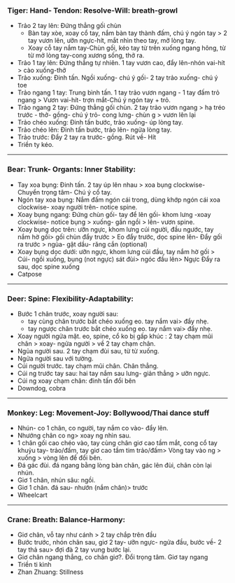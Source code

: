### Tiger: Hand- Tendon: Resolve-Will: breath-growl
+ Trảo 2 tay lên: Đứng thẳng gối chùn
  + Bàn tay xòe, xoay cổ tay, nắm bàn tay thành đấm, chú ý ngón tay > 2 tay vươn lên, ưỡn ngực-hít, mắt nhìn theo tay, mỡ lòng tay.
  + Xoay cỗ tay nắm tay-Chùn gối, kéo tay từ trên xuống ngang hông, từ từ mở lòng tay-cong xương sống, thở ra.
+ Trảo 1 tay lên: Đứng thẳng tự nhiên. 1 tay vươn cao, đẩy lên-nhón vai-hít > cào xuống-thở
+ Trảo xuống: Đinh tấn. Ngồi xuống- chú ý gối- 2 tay trảo xuống- chú ý toe
+ Trảo ngang 1 tay: Trung bình tấn. 1 tay trảo vươn ngang - 1 tay đấm trỏ ngang > Vươn vai-hít- trợn mắt-Chú ý ngón tay + trỏ.
+ Trảo ngang 2 tay: Đứng thẳng gối chùn. 2 tay trảo vươn ngang > hạ tréo trước - thở- gồng- chú ý trỏ- cong lưng- chùn g > vươn lên lại
+ Trảo chéo xuống: Đinh tấn bước, trảo xuống- úp lòng tay.
+ Trảo chéo lên: Đinh tấn bước, trảo lên- ngửa lòng tay.
+ Trảo trước: Đẩy 2 tay ra trước- gồng. Rút về- Hít
+ Triền ty kéo.
---
### Bear: Trunk- Organts: Inner Stability:
+ Tay xoa bụng: Đinh tấn. 2 tay úp lên nhau > xoa bụng clockwise- Chuyển trọng tâm- Chú ý cổ tay.
+ Ngón tay xoa bụng: Nắm đấm ngón cái trong, dùng khớp ngón cái xoa clockwise- xoay người trên- notice spine.
+ Xoay bụng ngang: Đứng chùn gối- tay để lên gối- khom lưng -xoay clockwise- notice bụng > xuống- gần ngồi > lên- vươn spine.
+ Xoay bụng dọc trên: ưỡn ngực, khom lưng cúi người, đầu ngước, tay nắm hờ gối> gối chùn đẩy trước > Eo đẩy trước, dọc spine lên- Đẩy gối ra trước > ngủa- gật dầu- răng cắn (optional)
+ Xoay bụng dọc dưới: ưỡn ngực, khom lưng cúi đầu, tay nắm hờ gối > Cúi- ngồi xuống, bụng (not ngực) sát đùi> ngóc đầu lên> Ngực Đẩy ra sau,  dọc spine xuống
+ Catpose
---  
### Deer: Spine: Flexibility-Adaptability:
+ Bước 1 chân trước, xoay người sau: 
  + tay cùng chân trước bắt chéo xuống eo. tay nắm vai> đẩy nhẹ.
  + tay ngược chân trước bắt chéo xuống eo. tay nắm vai> đẩy nhẹ.
+ Xoay người ngửa mặt. eo, spine, cổ ko bị gấp khúc : 2 tay chạm mũi chân > xoay- ngửa người > về 2 tay chạm chân.
+ Ngủa người sau. 2 tay chạm đùi sau, từ từ xuống.
+ Ngửa người sau với tường.
+ Cúi người trước. tay chạm mũi chân. Chân thẳng.
+ Cúi ng trước tay sau: hai tay nắm sau lưng- giản thẳng > ưỡn ngực.
+ Cúi ng xoay chạm chân: đinh tấn đổi bên
+ Downdog, cobra
---
### Monkey: Leg: Movement-Joy: Bollywood/Thai dance stuff
+ Nhún- co 1 chân, co người, tay nắm co vào- đẩy lên.
+ Nhướng chân co ng> xoay ng nhìn sau.
+ 1 chân gối cao chéo vào, tay cùng chân giơ cao tầm mắt, cong cổ tay khuỷu tay- trảo/đấm, tay giơ cao tầm tim trảo/đấm> Vòng tay vào ng > xuống > vòng lên để đổi bên.
+ Đá gác đùi. đá ngang bằng lòng bàn chân, gác lên đùi, chân còn lại nhún.
+ Giơ 1 chân, nhún sâu: ngồi.
+ Giơ 1 chân. đá sau- nhướn (nắm chân)> trước
+ Wheelcart
---
### Crane: Breath: Balance-Harmony: 
+ Giơ chân, vỗ tay như cánh > 2 tay chắp trên đầu
+ Bước trước, nhón chân sau, giơ 2 tay- ưỡn ngực- ngửa đầu, bước về- 2 tay thả sau> đợi đà 2 tay vung bước lại.
+ Giơ chân ngang thẳng, co chân giơ?. Đổi trọng tâm. Giơ tay ngang
+ Triền ti kình
+ Zhan Zhuang: Stillness


